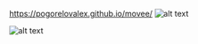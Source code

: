 https://pogorelovalex.github.io/movee/
![alt text](example.com/logo.png)

![alt text](figures/img.png)
